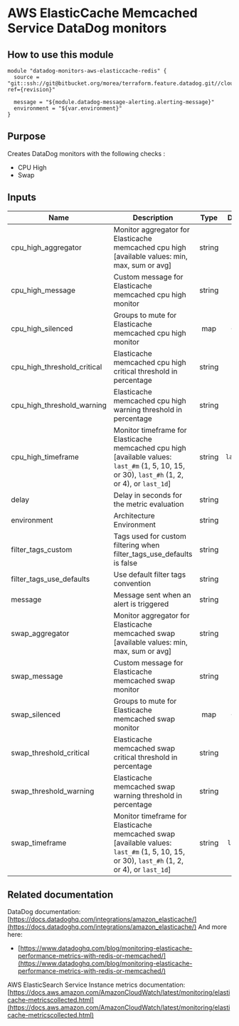 AWS ElasticCache Memcached Service DataDog monitors
===================================================

How to use this module
----------------------

```
module "datadog-monitors-aws-elasticcache-redis" {
  source = "git::ssh://git@bitbucket.org/morea/terraform.feature.datadog.git//cloud/aws/elasticache/memcached?ref={revision}"

  message = "${module.datadog-message-alerting.alerting-message}"
  environment = "${var.environment}"
}

```

Purpose
-------
Creates DataDog monitors with the following checks :

* CPU High
* Swap

Inputs
------

| Name | Description | Type | Default | Required |
|------|-------------|:----:|:-----:|:-----:|
| cpu_high_aggregator | Monitor aggregator for Elasticache memcached cpu high [available values: min, max, sum or avg] | string | `min` | no |
| cpu_high_message | Custom message for Elasticache memcached cpu high monitor | string | `` | no |
| cpu_high_silenced | Groups to mute for Elasticache memcached cpu high monitor | map | `<map>` | no |
| cpu_high_threshold_critical | Elasticache memcached cpu high critical threshold in percentage | string | `90` | no |
| cpu_high_threshold_warning | Elasticache memcached cpu high warning threshold in percentage | string | `75` | no |
| cpu_high_timeframe | Monitor timeframe for Elasticache memcached cpu high [available values: `last_#m` (1, 5, 10, 15, or 30), `last_#h` (1, 2, or 4), or `last_1d`] | string | `last_15m` | no |
| delay | Delay in seconds for the metric evaluation | string | `900` | no |
| environment | Architecture Environment | string | - | yes |
| filter_tags_custom | Tags used for custom filtering when filter_tags_use_defaults is false | string | `*` | no |
| filter_tags_use_defaults | Use default filter tags convention | string | `true` | no |
| message | Message sent when an alert is triggered | string | - | yes |
| swap_aggregator | Monitor aggregator for Elasticache memcached swap [available values: min, max, sum or avg] | string | `min` | no |
| swap_message | Custom message for Elasticache memcached swap monitor | string | `` | no |
| swap_silenced | Groups to mute for Elasticache memcached swap monitor | map | `<map>` | no |
| swap_threshold_critical | Elasticache memcached swap critical threshold in percentage | string | `50` | no |
| swap_threshold_warning | Elasticache memcached swap warning threshold in percentage | string | `0` | no |
| swap_timeframe | Monitor timeframe for Elasticache memcached swap [available values: `last_#m` (1, 5, 10, 15, or 30), `last_#h` (1, 2, or 4), or `last_1d`] | string | `last_5m` | no |

Related documentation
---------------------

DataDog documentation: [https://docs.datadoghq.com/integrations/amazon_elasticache/](https://docs.datadoghq.com/integrations/amazon_elasticache/)
And more here:

* [https://www.datadoghq.com/blog/monitoring-elasticache-performance-metrics-with-redis-or-memcached/](https://www.datadoghq.com/blog/monitoring-elasticache-performance-metrics-with-redis-or-memcached/)


AWS ElasticSearch Service Instance metrics documentation: [https://docs.aws.amazon.com/AmazonCloudWatch/latest/monitoring/elasticache-metricscollected.html](https://docs.aws.amazon.com/AmazonCloudWatch/latest/monitoring/elasticache-metricscollected.html)
